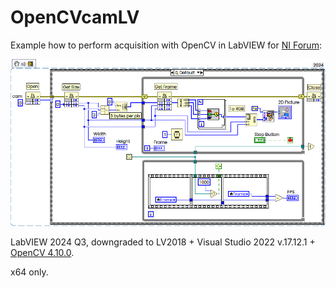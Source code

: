 # OpenCVcamLV
Example how to perform acquisition with OpenCV in LabVIEW for [NI Forum](https://forums.ni.com/t5/LabVIEW/Labview-community-and-IMAQdx/m-p/4410512#M1299707):

![](assets/OpenCVcamSnippet.png)

LabVIEW 2024 Q3, downgraded to LV2018 + Visual Studio 2022 v.17.12.1 + [OpenCV 4.10.0](https://github.com/opencv/opencv/releases/tag/4.10.0).

x64 only.

